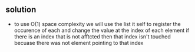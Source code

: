 ## solution
- to use O(1) space complexity we will use the list it self to register the occurence of each and change the value  at the index of each element if there is an index that is not afftcted then that index isn't touched becuase there was not element pointing to that index
​